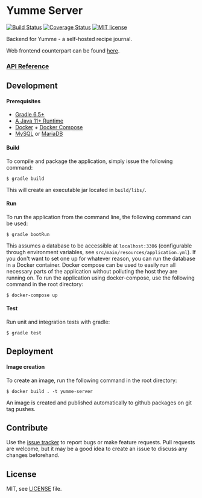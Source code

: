 # Yumme Server

[![Build Status][github-actions-image]][github-actions-url]
[![Coverage Status][codecov-image]][codecov-url]
[![MIT license][license-image]][license-url]

[github-actions-image]: https://img.shields.io/github/workflow/status/aesy/yumme-server/Continous%20Integration?style=flat-square
[github-actions-url]: https://github.com/aesy/yumme-server/actions

[codecov-image]: https://img.shields.io/codecov/c/github/aesy/yumme-server?style=flat-square
[codecov-url]: https://codecov.io/github/aesy/yumme-server

[license-image]: https://img.shields.io/github/license/aesy/yumme-server?style=flat-square
[license-url]: https://github.com/aesy/yumme-server/blob/master/LICENSE

Backend for Yumme - a self-hosted recipe journal.

Web frontend counterpart can be found [here](https://github.com/aesy/yumme-web).

### [API Reference](https://aesy.github.io/yumme-server/apidocs/)

## Development

#### Prerequisites

* [Gradle 6.5+](https://gradle.org/)
* [A Java 11+ Runtime](https://adoptopenjdk.net/)
* [Docker](https://docs.docker.com/get-docker/) + [Docker Compose](https://docs.docker.com/compose/install/)
* [MySQL](https://www.mysql.com/downloads/) or [MariaDB](https://mariadb.org/download/)

#### Build

To compile and package the application, simply issue the following command:

    $ gradle build

This will create an executable jar located in `build/libs/`.

#### Run

To run the application from the command line, the following command can be used:

    $ gradle bootRun

This assumes a database to be accessible at `localhost:3306` (configurable through environment variables, 
see `src/main/resources/application.yml`). If you don't want to set one up for whatever reason, you can run 
the database in a Docker container. Docker compose can be used to easily run all necessary parts of the 
application without polluting the host they are running on. To run the application using docker-compose, 
use the following command in the root directory:

    $ docker-compose up 

#### Test 

Run unit and integration tests with gradle:

    $ gradle test

## Deployment

#### Image creation

To create an image, run the following command in the root directory:

    $ docker build . -t yumme-server

An image is created and published automatically to github packages on git tag pushes.

## Contribute
Use the [issue tracker](https://github.com/aesy/yumme-server/issues) to report bugs or make feature 
requests. Pull requests are welcome, but it may be a good idea to create an issue to discuss any 
changes beforehand.

## License
MIT, see [LICENSE](/LICENSE) file.
